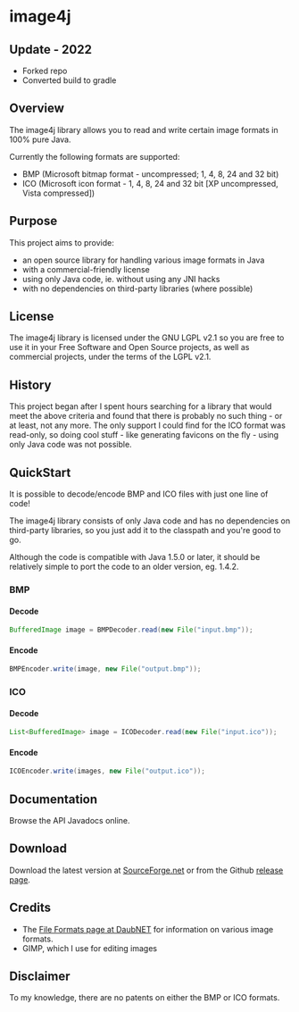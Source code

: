 # image4j

## Update - 2022
* Forked repo
* Converted build to gradle

## Overview

The image4j library allows you to read and write certain image formats in 100% pure Java.

Currently the following formats are supported:

* BMP (Microsoft bitmap format - uncompressed; 1, 4, 8, 24 and 32 bit)
* ICO (Microsoft icon format - 1, 4, 8, 24 and 32 bit [XP uncompressed, Vista compressed])

## Purpose

This project aims to provide:

* an open source library for handling various image formats in Java
* with a commercial-friendly license
* using only Java code, ie. without using any JNI hacks
* with no dependencies on third-party libraries (where possible)

## License

The image4j library is licensed under the GNU LGPL v2.1 so you are free to use it in your Free Software and Open Source projects, as well as commercial projects, under the terms of the LGPL v2.1.

## History

This project began after I spent hours searching for a library that would meet the above criteria and found that there is probably no such thing - or at least, not any more. The only support I could find for the ICO format was read-only, so doing cool stuff - like generating favicons on the fly - using only Java code was not possible.

## QuickStart

It is possible to decode/encode BMP and ICO files with just one line of code!

The image4j library consists of only Java code and has no dependencies on third-party libraries, so you just add it to the classpath and you're good to go.

Although the code is compatible with Java 1.5.0 or later, it should be relatively simple to port the code to an older version, eg. 1.4.2.

### BMP

#### Decode


```java
BufferedImage image = BMPDecoder.read(new File("input.bmp"));
```

#### Encode

```java
BMPEncoder.write(image, new File("output.bmp"));
```

### ICO

#### Decode

```java
List<BufferedImage> image = ICODecoder.read(new File("input.ico"));
```

#### Encode

```java
ICOEncoder.write(images, new File("output.ico"));
```

## Documentation

Browse the API Javadocs online.

## Download

Download the latest version at [SourceForge.net](https://sourceforge.net/projects/image4j/) or from the Github [release page](https://github.com/imcdonagh/image4j/releases).

## Credits

* The [File Formats page at DaubNET](https://www.daubnet.com/en/file-formats) for information on various image formats.
* GIMP, which I use for editing images

## Disclaimer

To my knowledge, there are no patents on either the BMP or ICO formats.
